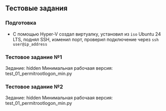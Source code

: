 ## Тестовые задания

### Подготовка
- С помощью Hyper-V создал виртуалку, установил из ```iso``` Ubuntu 24 LTS, поднял SSH, изменил порт, проверил подключение через ```ssh user@ip_address```

### Тестовое задание №1
Зедание: hidden
Минимальная рабочаая версия: test_01_permitrootlogon_min.py

### Тестовое задание №2
Зедание: hidden
Минимальная рабочаая версия: test_01_permitrootlogon_min.py
